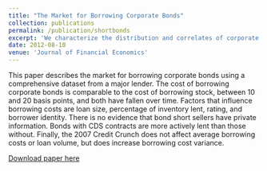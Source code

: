 ```yaml
---
title: "The Market for Borrowing Corporate Bonds"
collection: publications
permalink: /publication/shortbonds
excerpt: 'We characterize the distribution and correlates of corporate bond borrowing costs from a major securities lender.'
date: 2012-08-10
venue: 'Journal of Financial Economics'
---
```

This paper describes the market for borrowing corporate bonds using a comprehensive dataset from a major lender.  The cost of borrowing corporate bonds is comparable to the cost of borrowing stock, between 10 and 20 basis points, and both have fallen over time.  Factors that influence borrowing costs are loan size, percentage of inventory lent, rating, and borrower identity.  There is no evidence that bond short sellers have private information.  Bonds with CDS contracts are more actively lent than those without.  Finally, the 2007 Credit Crunch does not affect average borrowing costs or loan volume, but does increase borrowing cost variance. 

[Download paper here](http://tcovert.github.io/files/shortbonds.pdf)

